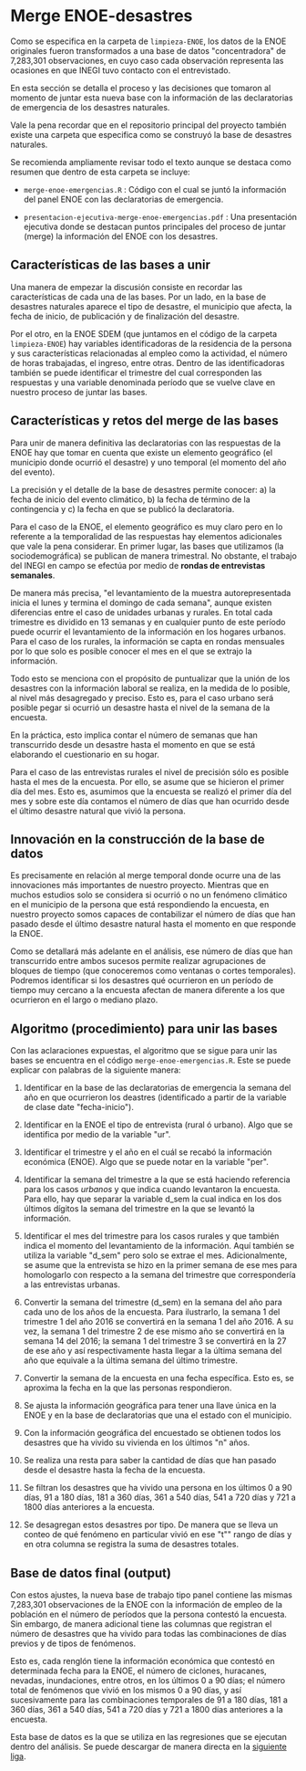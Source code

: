 # Merge ENOE-desastres

Como se especifica en la carpeta de `limpieza-ENOE`, los datos de la ENOE originales fueron transformados a una base de datos "concentradora" de 7,283,301 observaciones, en cuyo caso cada observación representa las ocasiones en que INEGI tuvo contacto con el entrevistado.

En esta sección se detalla el proceso y las decisiones que tomaron al momento de juntar esta nueva base con la información de las declaratorias de emergencia de los desastres naturales.

Vale la pena recordar que en el repositorio principal del proyecto también existe una carpeta que especifica como se construyó la base de desastres naturales.

Se recomienda ampliamente revisar todo el texto aunque se destaca como resumen que dentro de esta carpeta se incluye:

- `merge-enoe-emergencias.R` : Código con el cual se juntó la información del panel ENOE con las declaratorias de emergencia.

- `presentacion-ejecutiva-merge-enoe-emergencias.pdf` : Una presentación ejecutiva donde se destacan puntos principales del proceso de juntar (merge) la información del ENOE con los desastres.

## Características de las bases a unir

Una manera de empezar la discusión consiste en recordar las características de cada una de las bases. Por un lado, en la base de desastres naturales aparece el tipo de desastre, el municipio que afecta, la fecha de inicio, de publicación y de finalización del desastre.

Por el otro, en la ENOE SDEM (que juntamos en el código de la carpeta `limpieza-ENOE`) hay variables identificadoras de la residencia de la persona y sus características relacionadas al empleo como la actividad, el número de horas trabajadas, el ingreso, entre otras. Dentro de las identificadoras también se puede identificar el trimestre del cual corresponden las respuestas y una variable denominada período que se vuelve clave en nuestro proceso de juntar las bases.

## Características y retos del merge de las bases

Para unir de manera definitiva las declaratorias con las respuestas de la ENOE hay que tomar en cuenta que existe un elemento geográfico (el municipio donde ocurrió el desastre) y uno temporal (el momento del año del evento).

La precisión y el detalle de la base de desastres permite conocer: a) la fecha de inicio del evento climático, b) la fecha de término de la contingencia y c) la fecha en que se publicó la declaratoria. 

Para el caso de la ENOE, el elemento geográfico es muy claro pero en lo referente a la temporalidad de las respuestas hay elementos adicionales que vale la pena considerar. En primer lugar, las bases que utilizamos (la sociodemográfica) se publican de manera trimestral. No obstante, el trabajo del INEGI en campo se efectúa por medio de **rondas de entrevistas semanales**. 

De manera más precisa, "el levantamiento de la muestra autorepresentada inicia el lunes y termina el domingo de cada semana", aunque existen diferencias entre el caso de unidades urbanas y rurales. En total cada trimestre es dividido en 13 semanas y en cualquier punto de este período puede ocurrir el levantamiento de la información en los hogares urbanos. Para el caso de los rurales, la información se capta en rondas mensuales por lo que solo es posible conocer el mes en el que se extrajo la información.

Todo esto se menciona con el propósito de puntualizar que la unión de los desastres con la información laboral se realiza, en la medida de lo posible, al nivel más desagregado y preciso. Esto es, para el caso urbano será posible pegar si ocurrió un desastre hasta el nivel de la semana de la encuesta.

En la práctica, esto implica contar el número de semanas que han transcurrido desde un desastre hasta el momento en que se está elaborando el cuestionario en su hogar.

Para el caso de las entrevistas rurales el nivel de precisión sólo es posible hasta el mes de la encuesta. Por ello, se asume que se hicieron el primer día del mes. Esto es, asumimos que la encuesta se realizó el primer día del mes y sobre este día contamos el número de días que han ocurrido desde el último desastre natural que vivió la persona.

## Innovación en la construcción de la base de datos

Es precisamente en relación al merge temporal donde ocurre una de las innovaciones más importantes de nuestro proyecto. Mientras que en muchos estudios solo se considera si ocurrió o no un fenómeno climático en el municipio de la persona que está respondiendo la encuesta, en nuestro proyecto somos capaces de contabilizar el número de días que han pasado desde el último desastre natural hasta el momento en que responde la ENOE.

Como se detallará más adelante en el análisis, ese número de días que han transcurrido entre ambos sucesos permite realizar agrupaciones de bloques de tiempo (que conoceremos como ventanas o cortes temporales). Podremos identificar si los desastres qué ocurrieron en un período de tiempo muy cercano a la encuesta afectan de manera diferente a los que ocurrieron en el largo o mediano plazo.

## Algoritmo (procedimiento) para unir las bases

Con las aclaraciones expuestas, el algoritmo que se sigue para unir las bases se encuentra en el código `merge-enoe-emergencias.R`. Este se puede explicar con palabras de la siguiente manera: 

1. Identificar en la base de las declaratorias de emergencia la semana del año en que ocurrieron los deastres (identificado a partir de la variable de clase date "fecha-inicio").

2. Identificar en la ENOE el tipo de entrevista (rural ó urbano). Algo que se identifica por medio de la variable "ur".

3. Identificar el trimestre y el año en el cuál se recabó la información económica (ENOE). Algo que se puede notar en la variable "per".

4. Identificar la semana del trimestre a la que se está haciendo referencia para los casos *urbanos* y que indica cuando levantaron la encuesta. Para ello, hay que separar la variable d_sem la cual indica en los dos últimos dígitos la semana del trimestre en la que se levantó la información.

5. Identificar el mes del trimestre para los casos rurales y que también indica el momento del levantamiento de la información. Aquí también se utiliza la variable "d_sem" pero solo se extrae el mes. Adicionalmente, se asume que la entrevista se hizo en la primer semana de ese mes para homologarlo con respecto a la semana del trimestre que correspondería a las entrevistas urbanas.

6. Convertir la semana del trimestre (d_sem) en la semana del año para cada uno de los años de la encuesta. Para ilustrarlo, la semana 1 del trimestre 1 del año 2016 se convertirá en la semana 1 del año 2016. A su vez, la semana 1 del trimestre 2 de ese mismo año se convertirá en la semana 14 del 2016; la semana 1 del trimestre 3 se convertirá en la 27 de ese año y así respectivamente hasta llegar a la última semana del año que equivale a la última semana del último trimestre.

7. Convertir la semana de la encuesta en una fecha específica. Esto es, se aproxima la fecha en la que las personas respondieron.

8. Se ajusta la información geográfica para tener una llave única en la ENOE y en la base de declaratorias que una el estado con el municipio.

9. Con la información geográfica del encuestado se obtienen todos los desastres que ha vivido su vivienda en los últimos "n" años.

10. Se realiza una resta para saber la cantidad de días que han pasado desde el desastre hasta la fecha de la encuesta.

11. Se filtran los desastres que ha vivido una persona en los últimos 0 a 90 días, 91 a 180 días, 181 a 360 días, 361 a 540 días, 541 a 720 días y 721 a 1800 días anteriores a la encuesta.

12. Se desagregan estos desastres por tipo. De manera que se lleva un conteo de qué fenómeno en particular vivió en ese "t"" rango de días y en otra columna se registra la suma de desastres totales.

## Base de datos final (output)

Con estos ajustes, la nueva base de trabajo tipo panel contiene las mismas 7,283,301 observaciones de la ENOE con la información de empleo de la población en el número de períodos que la persona contestó la encuesta. Sin embargo, de manera adicional tiene las columnas que registran el número de desastres que ha vivido para todas las combinaciones de días previos y de tipos de fenómenos.

Esto es, cada renglón tiene la información económica que contestó en determinada fecha para la ENOE, el número de ciclones, huracanes, nevadas, inundaciones, entre otros, en los últimos 0 a 90 días; el número total de fenómenos que vivió en los mismos 0 a 90 días, y así sucesivamente para las combinaciones temporales de 91 a 180 días, 181 a 360 días, 361 a 540 días, 541 a 720 días y 721 a 1800 días anteriores a la encuesta.

Esta base de datos es la que se utiliza en las regresiones que se ejecutan dentro del análisis. Se puede descargar de manera directa en la [siguiente liga](https://drive.google.com/file/d/1CMJvgDnB9FjN0AIoLyHBTR2L43uazy1j/view?usp=sharing).
